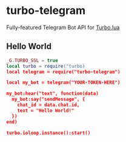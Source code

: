 turbo-telegram
==============
Fully-featured Telegram Bot API for [Turbo.lua](http://turbo.readthedocs.io)

Hello World
-----------

```lua
_G.TURBO_SSL = true
local turbo = require("turbo)
local telegram = require("turbo-telegram")

local my_bot = telegram("YOUR-TOKEN-HERE")

my_bot:hear("text", function(data)
  my_bot:say("sendMessage", {
    chat_id = data.chat.id,
    text = "Hello World!"
  })
end)

turbo.ioloop.instance():start()
```

